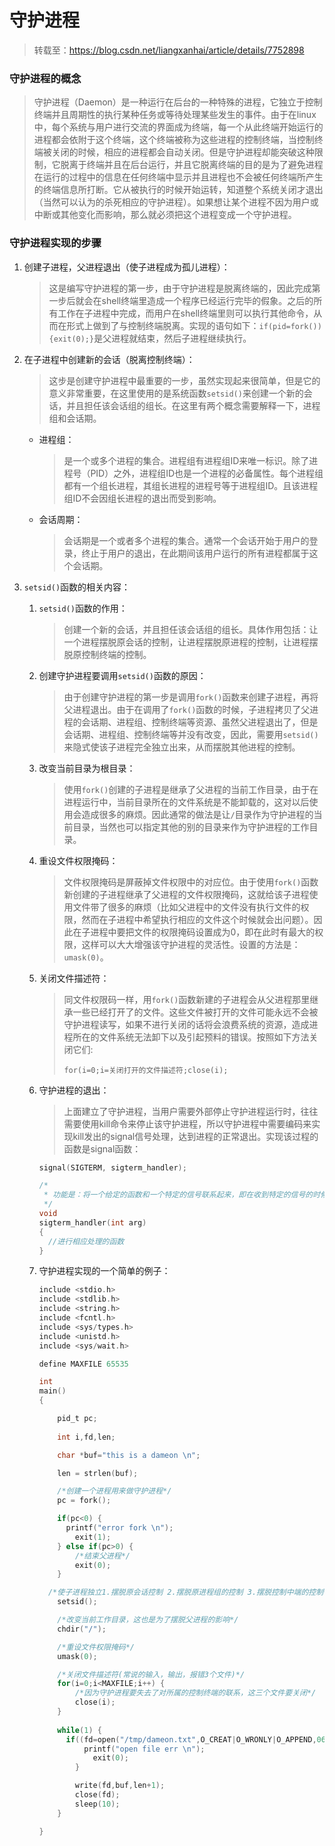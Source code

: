# 守护进程

> 转载至：https://blog.csdn.net/liangxanhai/article/details/7752898

### 守护进程的概念

> 守护进程（Daemon）是一种运行在后台的一种特殊的进程，它独立于控制终端并且周期性的执行某种任务或等待处理某些发生的事件。由于在linux中，每个系统与用户进行交流的界面成为终端，每一个从此终端开始运行的进程都会依附于这个终端，这个终端被称为这些进程的控制终端，当控制终端被关闭的时候，相应的进程都会自动关闭。但是守护进程却能突破这种限制，它脱离于终端并且在后台运行，并且它脱离终端的目的是为了避免进程在运行的过程中的信息在任何终端中显示并且进程也不会被任何终端所产生的终端信息所打断。它从被执行的时候开始运转，知道整个系统关闭才退出（当然可以认为的杀死相应的守护进程）。如果想让某个进程不因为用户或中断或其他变化而影响，那么就必须把这个进程变成一个守护进程。

###  守护进程实现的步骤

1. 创建子进程，父进程退出（使子进程成为孤儿进程）：
   > 这是编写守护进程的第一步，由于守护进程是脱离终端的，因此完成第一步后就会在shell终端里造成一个程序已经运行完毕的假象。之后的所有工作在子进程中完成，而用户在shell终端里则可以执行其他命令，从而在形式上做到了与控制终端脱离。实现的语句如下：`if(pid=fork()){exit(0);}`是父进程就结束，然后子进程继续执行。

2. 在子进程中创建新的会话（脱离控制终端）：

   > 这步是创建守护进程中最重要的一步，虽然实现起来很简单，但是它的意义非常重要，在这里使用的是系统函数`setsid()`来创建一个新的会话，并且担任该会话组的组长。在这里有两个概念需要解释一下，进程组和会话期。

   - 进程组：

     > 是一个或多个进程的集合。进程组有进程组ID来唯一标识。除了进程号（PID）之外，进程组ID也是一个进程的必备属性。每个进程组都有一个组长进程，其组长进程的进程号等于进程组ID。且该进程组ID不会因组长进程的退出而受到影响。

   - 会话周期：

     > 会话期是一个或者多个进程的集合。通常一个会话开始于用户的登录，终止于用户的退出，在此期间该用户运行的所有进程都属于这个会话期。

3. `setsid()`函数的相关内容：

   1. `setsid()`函数的作用：

      > 创建一个新的会话，并且担任该会话组的组长。具体作用包括：让一个进程摆脱原会话的控制，让进程摆脱原进程的控制，让进程摆脱原控制终端的控制。

   2. 创建守护进程要调用`setsid()`函数的原因：

      > 由于创建守护进程的第一步是调用`fork()`函数来创建子进程，再将父进程退出。由于在调用了`fork()`函数的时候，子进程拷贝了父进程的会话期、进程组、控制终端等资源、虽然父进程退出了，但是会话期、进程组、控制终端等并没有改变，因此，需要用`setsid()`来隐式使该子进程完全独立出来，从而摆脱其他进程的控制。

   3. 改变当前目录为根目录：

      > 使用`fork()`创建的子进程是继承了父进程的当前工作目录，由于在进程运行中，当前目录所在的文件系统是不能卸载的，这对以后使用会造成很多的麻烦。因此通常的做法是让`/`目录作为守护进程的当前目录，当然也可以指定其他的别的目录来作为守护进程的工作目录。

   4. 重设文件权限掩码：

      > 文件权限掩码是屏蔽掉文件权限中的对应位。由于使用`fork()`函数新创建的子进程继承了父进程的文件权限掩码，这就给该子进程使用文件带了很多的麻烦（比如父进程中的文件没有执行文件的权限，然而在子进程中希望执行相应的文件这个时候就会出问题）。因此在子进程中要把文件的权限掩码设置成为0，即在此时有最大的权限，这样可以大大增强该守护进程的灵活性。设置的方法是：`umask(0)`。

   5. 关闭文件描述符：

      > 同文件权限码一样，用`fork()`函数新建的子进程会从父进程那里继承一些已经打开了的文件。这些文件被打开的文件可能永远不会被守护进程读写，如果不进行关闭的话将会浪费系统的资源，造成进程所在的文件系统无法卸下以及引起预料的错误。按照如下方法关闭它们:
      >
      > `for(i=0;i=关闭打开的文件描述符;close(i);`

   6. 守护进程的退出：

      > 上面建立了守护进程，当用户需要外部停止守护进程运行时，往往需要使用kill命令来停止该守护进程，所以守护进程中需要编码来实现kill发出的signal信号处理，达到进程的正常退出。实现该过程的函数是signal函数：

      ```c
      signal(SIGTERM, sigterm_handler);
      
      /*
       * 功能是：将一个给定的函数和一个特定的信号联系起来，即在收到特定的信号的时候执行相应的函数。
       */
      void 
      sigterm_handler(int arg)
      {
      	//进行相应处理的函数
      }
      ```

   7. 守护进程实现的一个简单的例子：

      ```c
      include <stdio.h>
      include <stdlib.h>
      include <string.h>
      include <fcntl.h>
      include <sys/types.h>
      include <unistd.h>
      include <sys/wait.h>
      
      define MAXFILE 65535
      
      int 
      main()
      {
      
          pid_t pc;
          
          int i,fd,len;
      
          char *buf="this is a dameon \n";
      
          len = strlen(buf);
      
          /*创建一个进程用来做守护进程*/
          pc = fork();
      
          if(pc<0) {
      		printf("error fork \n");
              exit(1);
          } else if(pc>0) {
              /*结束父进程*/
              exit(0);
          }
      
      	/*使子进程独立1.摆脱原会话控制 2.摆脱原进程组的控制 3.摆脱控制中端的控制*/
          setsid();
      
          /*改变当前工作目录，这也是为了摆脱父进程的影响*/
          chdir("/");
      
          /*重设文件权限掩码*/
          umask(0);
      
          /*关闭文件描述符(常说的输入，输出，报错3个文件)*/
          for(i=0;i<MAXFILE;i++) {
              /*因为守护进程要失去了对所属的控制终端的联系，这三个文件要关闭*/
              close(i);
          }
          
          while(1) {
      		if((fd=open("/tmp/dameon.txt",O_CREAT|O_WRONLY|O_APPEND,0600))<0) {
      			printf("open file err \n");
                  exit(0);
              }
      
              write(fd,buf,len+1);
              close(fd);
              sleep(10);
          }
      
      }
      ```